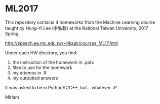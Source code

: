 # ML2017

This repository contains 4 homeworks from the Machine Learning course taught by
Hung-Yi Lee (李弘毅) at the National Taiwan University, 2017 Spring.

http://speech.ee.ntu.edu.tw/~tlkagk/courses_ML17.html

Under each HW directory, you find:

1. the instruction of the homework in .pptx
2. files to use for the homework
3. my attemps in .R
4. my outputted answers

It was asked to be in Python/C/C++, but... whatever. :P

Miriam
 

